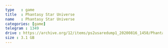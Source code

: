 ```yaml
---
type   : game
title  : Phantasy Star Universe
name   : Phantasy Star Universe
categories: [game]
telegram : 1349
drive : https://archive.org/12/items/ps2usaredump1_20200816_1458/Phantasy%20Star%20Universe.7z
size : 3.1 GB
---
```




